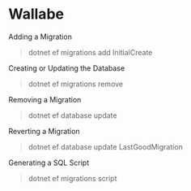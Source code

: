 # Wallabe

Adding a Migration
> dotnet ef migrations add InitialCreate

Creating or Updating the Database
> dotnet ef migrations remove

Removing a Migration
> dotnet ef database update

Reverting a Migration
> dotnet ef database update LastGoodMigration

Generating a SQL Script
> dotnet ef migrations script
